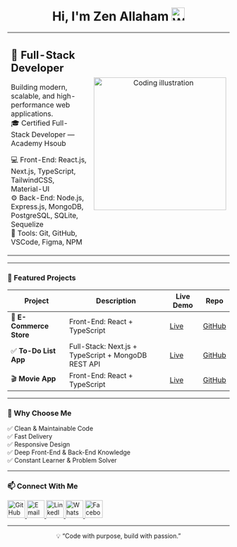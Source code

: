 <h1 align="center">Hi, I'm Zen Allaham <img src="https://media.giphy.com/media/hvRJCLFzcasrR4ia7z/giphy.gif" width="30" alt="Waving Hand" /></h1>

<table align="center">
  <tr>
    <td align="left" width="50%">
      <h2>🚀 Full-Stack Developer</h2>
      <p>
        Building modern, scalable, and high-performance web applications.<br/>
        🎓 Certified Full-Stack Developer — Academy Hsoub
      </p>
      <p>
        💻 Front-End: React.js, Next.js, TypeScript, TailwindCSS, Material-UI<br/>
        ⚙️ Back-End: Node.js, Express.js, MongoDB, PostgreSQL, SQLite, Sequelize<br/>
        🧰 Tools: Git, GitHub, VSCode, Figma, NPM
      </p>
    </td>
    <td align="center" width="50%">
      <img src="https://cdn.dribbble.com/users/1162077/screenshots/3848914/programmer.gif" width="300" alt="Coding illustration" />
    </td>
  </tr>
</table>

---

### 💼 Featured Projects
| Project | Description | Live Demo | Repo |
|---------|-------------|-----------|------|
| 🛒 **E-Commerce Store** | Front-End: React + TypeScript | [Live](https://amazon-store-sigma.vercel.app/) | [GitHub](https://github.com/ZenZN99/Amazon-store) |
| ✅ **To-Do List App** | Full-Stack: Next.js + TypeScript + MongoDB REST API | [Live](https://to-do-list-app-sigma-teal.vercel.app/login) | [GitHub](https://github.com/ZenZN99/ToDo-List-app) |
| 🎬 **Movie App** | Front-End: React + TypeScript | [Live](https://movies-app-1o.netlify.app/) | [GitHub](https://github.com/ZenZN99/Movie-App) |

---

### 🌟 Why Choose Me
✅ Clean & Maintainable Code  
✅ Fast Delivery  
✅ Responsive Design  
✅ Deep Front-End & Back-End Knowledge  
✅ Constant Learner & Problem Solver  

---

### 📫 Connect With Me
<p align="left">
  <a href="https://github.com/ZenZN99" target="_blank">
    <img src="https://skillicons.dev/icons?i=github" width="40" alt="GitHub"/>
  </a>
  <a href="mailto:hxfhfucicic@gmail.com" target="_blank">
    <img src="https://cdn-icons-png.flaticon.com/512/732/732200.png" width="40" alt="Email"/>
  </a>
  <a href="https://www.linkedin.com/in/zen-allaham-789907370/" target="_blank">
    <img src="https://skillicons.dev/icons?i=linkedin" width="40" alt="LinkedIn"/>
  </a>
  <a href="https://wa.me/905546726683" target="_blank">
    <img src="https://cdn-icons-png.flaticon.com/512/733/733585.png" width="40" alt="WhatsApp"/>
  </a>
  <a href="https://www.facebook.com/profile.php?id=61579430121762" target="_blank">
    <img src="https://cdn-icons-png.flaticon.com/512/733/733547.png" width="40" alt="Facebook"/>
  </a>
</p>

---

<p align="center">
  💡 “Code with purpose, build with passion.”  
</p>
